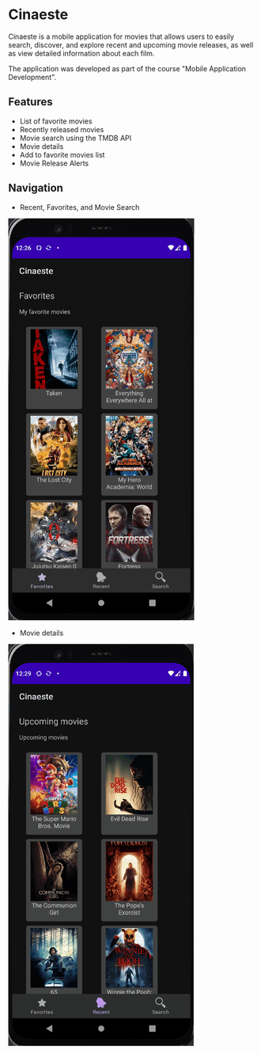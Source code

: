 
# Cinaeste

Cinaeste is a mobile application for movies that allows users to easily search, discover, and explore recent and upcoming movie releases, as well as view detailed information about each film.

The application was developed as part of the course "Mobile Application Development".


## Features

- List of favorite movies
- Recently released movies
- Movie search using the TMDB API
- Movie details
- Add to favorite movies list
- Movie Release Alerts

## Navigation

- Recent, Favorites, and Movie Search

![](https://github.com/acato2/RMA-Cinaeste/blob/master/videos/homepage.gif)

- Movie details

![](https://github.com/acato2/RMA-Cinaeste/blob/master/videos/details.gif)




